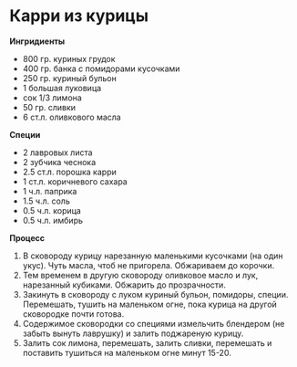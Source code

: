 # Карри из курицы

**Ингридиенты**
- 800 гр. куриных грудок
- 400 гр. банка с помидорами кусочками
- 250 гр. куриный бульон
- 1 большая луковица
- сок 1/3 лимона
- 50 гр. сливки
- 6 ст.л. оливкового масла

**Специи**
- 2 лавровых листа
- 2 зубчика чеснока
- 2.5 ст.л. порошка карри
- 1 ст.л. коричневого сахара
- 1 ч.л. паприка
- 1.5 ч.л. соль
- 0.5 ч.л. корица
- 0.5 ч.л. имбирь


**Процесс**
1. В сковороду курицу нарезанную маленькими кусочками (на один укус).
Чуть масла, чтоб не пригорела. Обжариваем до корочки.
2. Тем временем в другую сковороду оливковое масло и лук, нарезанный кубиками.
Обжарить до прозрачности.
3. Закинуть в сковороду с луком куриный бульон, помидоры, специи.
Перемешать, тушить на маленьком огне, пока курица на другой сковородке почти готова.
4. Содержимое сковородки со специями измельчить блендером (не забыть вынуть лаврушку)
и залить поджареную курицу.
5. Залить сок лимона, перемешать, залить сливки, перемешать и поставить
тушиться на маленьком огне минут 15-20.